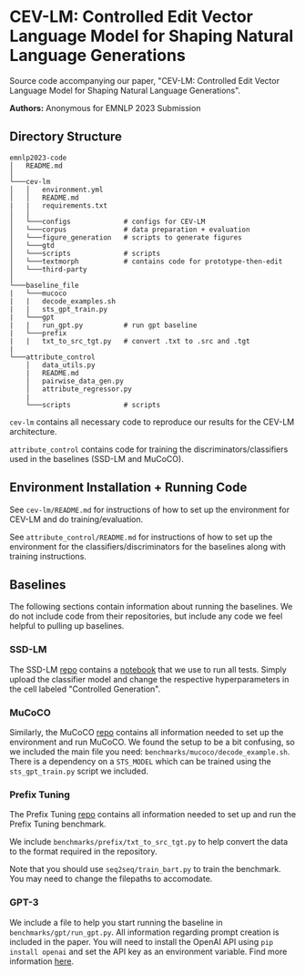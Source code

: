 # CEV-LM: Controlled Edit Vector Language Model for Shaping Natural Language Generations

Source code accompanying our paper, "CEV-LM: Controlled Edit Vector Language Model for Shaping Natural Language Generations".

**Authors:** Anonymous for EMNLP 2023 Submission 

## Directory Structure

```
emnlp2023-code
│   README.md
│
└───cev-lm
│   │   environment.yml
│   │   README.md
|   |   requirements.txt
│   │
│   └───configs             # configs for CEV-LM
│   └───corpus              # data preparation + evaluation
│   └───figure_generation   # scripts to generate figures
│   └───gtd                 
│   └───scripts             # scripts
│   └───textmorph           # contains code for prototype-then-edit
│   └───third-party         
│   
└───baseline_file
|   └───mucoco
|   |   decode_examples.sh    
|   |   sts_gpt_train.py    
|   └───gpt
|   |   run_gpt.py          # run gpt baseline
|   └───prefix
|   |   txt_to_src_tgt.py   # convert .txt to .src and .tgt
|
└───attribute_control
    │   data_utils.py
    |   README.md
    │   pairwise_data_gen.py
    │   attribute_regressor.py
    |   
    └───scripts             # scripts

```

`cev-lm` contains all necessary code to reproduce our results for the CEV-LM architecture.

`attribute_control` contains code for training the discriminators/classifiers used in the baselines (SSD-LM and MuCoCO).

## Environment Installation + Running Code

See `cev-lm/README.md` for instructions of how to set up the environment for CEV-LM and do training/evaluation.

See `attribute_control/README.md` for instructions of how to set up the environment for the classifiers/discriminators for the baselines along with training instructions.

## Baselines 

The following sections contain information about running the baselines. We do not include code from their repositories, but include any code we feel helpful to pulling up baselines.

### SSD-LM

The SSD-LM [repo](https://github.com/xhan77/ssd-lm) contains a [notebook](https://colab.research.google.com/drive/1vNKqvzzJQp3k89QPuns5ibsq-VNC9wGN?usp=sharing) that we use to run all tests. Simply upload the classifier model and change the respective hyperparameters in the cell labeled "Controlled Generation".

### MuCoCO

Similarly, the MuCoCO [repo](https://github.com/Sachin19/mucoco) contains all information needed to set up the environment and run MuCoCO. We found the setup to be a bit confusing, so we included the main file you need: `benchmarks/mucoco/decode_example.sh`. There is a dependency on a `STS_MODEL` which can be trained using the `sts_gpt_train.py` script we included.

### Prefix Tuning

The Prefix Tuning [repo](https://github.com/XiangLi1999/PrefixTuning) contains all information needed to set up and run the Prefix Tuning benchmark. 

We include `benchmarks/prefix/txt_to_src_tgt.py` to help convert the data to the format required in the repository. 

Note that you should use `seq2seq/train_bart.py` to train the benchmark. You may need to change the filepaths to accomodate.

### GPT-3

We include a file to help you start running the baseline in `benchmarks/gpt/run_gpt.py`. All information regarding prompt creation is included in the paper. You will need to install the OpenAI API using `pip install openai` and set the API key as an environment variable. Find more information [here](https://platform.openai.com/docs/quickstart/add-some-examples).